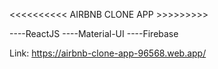 
<<<<<<<<<< AIRBNB CLONE APP >>>>>>>>>

----ReactJS
----Material-UI
----Firebase

Link: https://airbnb-clone-app-96568.web.app/

